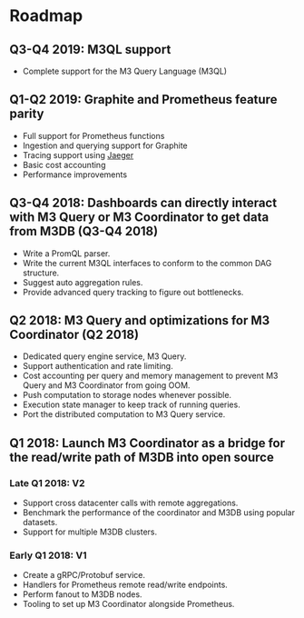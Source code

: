 # Roadmap

## Q3-Q4 2019: M3QL support
* Complete support for the M3 Query Language (M3QL)

## Q1-Q2 2019: Graphite and Prometheus feature parity
* Full support for Prometheus functions
* Ingestion and querying support for Graphite
* Tracing support using [Jaeger](https://www.jaegertracing.io/)
* Basic cost accounting
* Performance improvements

## Q3-Q4 2018: Dashboards can directly interact with M3 Query or M3 Coordinator to get data from M3DB (Q3-Q4 2018)

* Write a PromQL parser.
* Write the current M3QL interfaces to conform to the common DAG structure.
* Suggest auto aggregation rules.
* Provide advanced query tracking to figure out bottlenecks.

## Q2 2018: M3 Query and optimizations for M3 Coordinator (Q2 2018)

* Dedicated query engine service, M3 Query.
* Support authentication and rate limiting.
* Cost accounting per query and memory management to prevent M3 Query and M3 Coordinator from going OOM.
* Push computation to storage nodes whenever possible.
* Execution state manager to keep track of running queries.
* Port the distributed computation to M3 Query service.

## Q1 2018: Launch M3 Coordinator as a bridge for the read/write path of M3DB into open source

### Late Q1 2018: V2
* Support cross datacenter calls with remote aggregations.
* Benchmark the performance of the coordinator and M3DB using popular datasets.
* Support for multiple M3DB clusters.

### Early Q1 2018: V1
* Create a gRPC/Protobuf service.
* Handlers for Prometheus remote read/write endpoints.
* Perform fanout to M3DB nodes.
* Tooling to set up M3 Coordinator alongside Prometheus.
